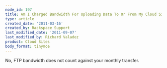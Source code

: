 ```yaml
---
node_id: 197
title: Am I Charged Bandwidth For Uploading Data To Or From My Cloud Sites Account?
type: article
created_date: '2011-03-16'
created_by: Rackspace Support
last_modified_date: '2011-09-07'
last_modified_by: Richard Valadez
product: Cloud Sites
body_format: tinymce
---
```


No, FTP bandwidth does not count against your monthly transfer.

